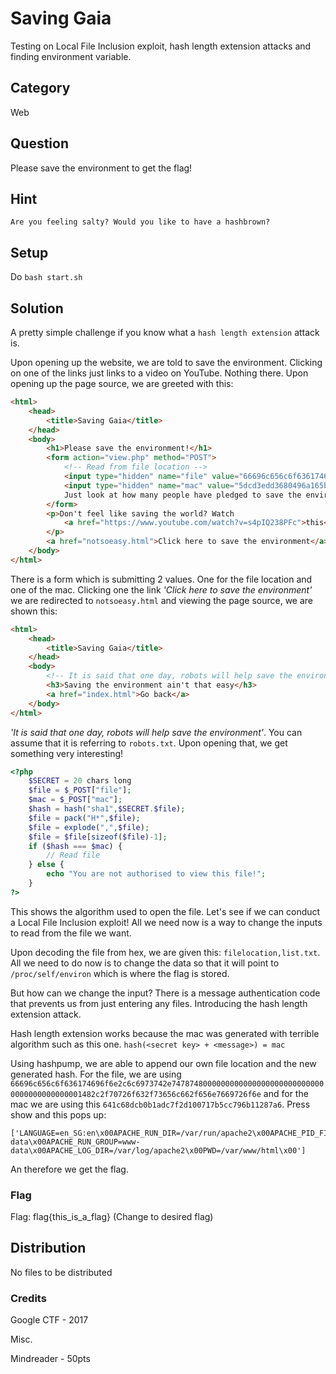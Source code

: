 # Saving Gaia
Testing on Local File Inclusion exploit, hash length extension attacks and finding environment variable.

## Category
Web

## Question
Please save the environment to get the flag!

## Hint
`Are you feeling salty? Would you like to have a hashbrown?`

## Setup
Do `bash start.sh`

## Solution
A pretty simple challenge if you know what a `hash length extension` attack is.

Upon opening up the website, we are told to save the environment. Clicking on one of the links just links to a video on YouTube. Nothing there. Upon opening up the page source, we are greeted with this:
```html
<html>
	<head>
		<title>Saving Gaia</title>
	</head>
	<body>
		<h1>Please save the environment!</h1>
		<form action="view.php" method="POST">
			<!-- Read from file location -->
			<input type="hidden" name="file" value="66696c656c6f636174696f6e2c6c6973742e747874">
			<input type="hidden" name="mac" value="5dcd3edd3680496a165bfd2a1b3fec397cde0a12">
			Just look at how many people have pledged to save the environment! <input type="Submit" value="Show">
		</form>
		<p>Don't feel like saving the world? Watch
			<a href="https://www.youtube.com/watch?v=s4pIQ238PFc">this</a>!
		</p>
		<a href="notsoeasy.html">Click here to save the environment</a>
	</body>
</html>
```

There is a form which is submitting 2 values. One for the file location and one of the mac. Clicking one the link <i>'Click here to save the environment'</i> we are redirected to `notsoeasy.html` and viewing the page source, we are shown this:
```html
<html>
	<head>
		<title>Saving Gaia</title>
	</head>
	<body>
		<!-- It is said that one day, robots will help save the environment -->
		<h3>Saving the environment ain't that easy</h3>
		<a href="index.html">Go back</a>
	</body>
</html>
```
<i>'It is said that one day, robots will help save the environment'</i>. You can assume that it is referring to `robots.txt`. Upon opening that, we get something very interesting!
```php
<?php
	$SECRET = 20 chars long
	$file = $_POST["file"];
	$mac = $_POST["mac"];
	$hash = hash("sha1",$SECRET.$file);
	$file = pack("H*",$file);
	$file = explode(",",$file);
	$file = $file[sizeof($file)-1];
	if ($hash === $mac) {
		// Read file
	} else {
		echo "You are not authorised to view this file!";
	}
?>
```
This shows the algorithm used to open the file. Let's see if we can conduct a Local File Inclusion exploit! All we need now is a way to change the inputs to read from the file we want.

Upon decoding the file from hex, we are given this: `filelocation,list.txt`. All we need to do now is to change the data so that it will point to `/proc/self/environ` which is where the flag is stored.

But how can we change the input? There is a message authentication code that prevents us from just entering any files. Introducing the hash length extension attack.

Hash length extension works because the mac was generated with terrible algorithm such as this one. `hash(<secret key> + <message>) = mac`

Using hashpump, we are able to append our own file location and the new generated hash. For the file, we are using `66696c656c6f636174696f6e2c6c6973742e74787480000000000000000000000000000000000000000001482c2f70726f632f73656c662f656e7669726f6e` and for the mac we are using this `641c68dcb0b1adc7f2d100717b5cc796b11287a6`. Press show and this pops up:
```
['LANGUAGE=en_SG:en\x00APACHE_RUN_DIR=/var/run/apache2\x00APACHE_PID_FILE=/var/run/apache2/apache2.pid\x00Flag=flag{this_is_a_flag}\x00PATH=/usr/local/sbin:/usr/local/bin:/usr/sbin:/usr/bin:/sbin:/bin\x00APACHE_LOCK_DIR=/var/lock/apache2\x00LANG=C\x00APACHE_RUN_USER=www-data\x00APACHE_RUN_GROUP=www-data\x00APACHE_LOG_DIR=/var/log/apache2\x00PWD=/var/www/html\x00']
```
An therefore we get the flag.

### Flag
Flag: flag{this_is_a_flag} (Change to desired flag)

## Distribution
No files to be distributed

### Credits
Google CTF - 2017

Misc.

Mindreader - 50pts
